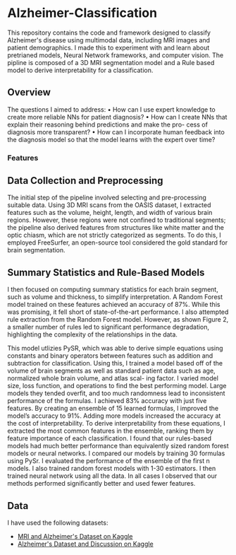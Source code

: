 # Alzheimer-Classification
This repository contains the code and framework designed to classify Alzheimer's disease using multimodal data, including MRI images and patient demographics. I made this to experiment with and learn about pretrianed models, Neural Network frameworks, and computer vision. The pipline is composed of a 3D MRI segmentation model and a Rule based model to derive interpretability for a classification.

## Overview
The questions I aimed to address:
• How can I use expert knowledge to create more reliable NNs for patient diagnosis?
• How can I create NNs that explain their reasoning behind predictions and make the pro-  cess of diagnosis more transparent?
• How can I incorporate human feedback into the diagnosis model so that the model learns with the expert over time?

### Features
## Data Collection and Preprocessing 
The initial step of the pipeline involved selecting and pre-processing suitable data. Using 3D MRI scans from the OASIS dataset, I extracted features such as the volume, height, length, and width of various brain regions. However, these regions were not confined to traditional segments; the pipeline also derived features from structures like white matter and the optic chiasm, which are not strictly categorized as segments. To do this, I employed FreeSurfer, an open-source tool considered the gold standard for brain segmentation.

## Summary Statistics and Rule-Based Models 
I then focused on computing summary statistics for each brain segment, such as volume and thickness, to simplify interpretation. A Random Forest model trained on these features achieved an accuracy of 87%. While this was promising, it fell short of state-of-the-art performance. I also attempted rule extraction from the Random Forest model. However, as shown Figure 2, a smaller number of rules led to significant performance degradation, highlighting the complexity of the relationships in the data.

This model utlizies PySR, which was able to derive simple equations using constants and binary operators between features such as addition and subtraction for classification. Using this, I trained a model based off of the volume of brain segments as well as standard patient data such as age, normalized whole brain volume, and atlas scal- ing factor. I varied model size, loss function, and operations to find the best performing model. Large models they tended overfit, and too much randomness lead to inconsistent performance of the formulas. I achieved 83% accuracy with just five features. By creating an ensemble of 15 learned
formulas, I improved the model’s accuracy to 91%. Adding more models increased the accuracy at the cost of interpretability. To derive interpretability from these equations, I extracted the most
common features in the ensemble, ranking them by feature importance of each classification. I found that our rules-based models had much better performance than equivalently sized random
forest models or neural networks. I compared our models by training 30 formulas using PySr. I evaluated the performance of the ensemble of the first n models. I also trained random forest models with 1-30 estimators. I then trained neural network using all the data. In all cases I observed that our methods performed significantly better and used fewer features.

## Data
I have used the following datasets:
- [MRI and Alzheimer's Dataset on Kaggle](https://www.kaggle.com/datasets/jboysen/mri-and-alzheimers/code)
- [Alzheimer's Dataset and Discussion on Kaggle](https://www.kaggle.com/datasets/yasserhessein/dataset-alzheimer/discussion?sort=hotness)
